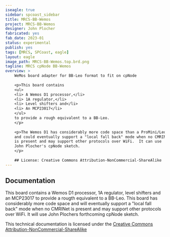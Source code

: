 ```yaml
---
iseagle: true
sidebar: spcoast_sidebar
title: MRCS-BB-Wemos
project: MRCS-BB-Wemos
designer: John Plocher
fabricated: yes
fab_date: 2023-01
status: experimental
publish: yes
tags: [MRCS, SPCoast, eagle]
layout: eagle
image_path: MRCS-BB-Wemos.top.brd.png
tagline: MRCS cpNode BB-Wemos
overview: >
    WeMos board adapter for BB-Leo format to fit on cpNode
    
    <p>This board contains
    <ul>
    <li> A Wemos D1 processor,</li>
    <li> 1A regulator,</li>
    <li> Level shifters and</li>
    <li> An MCP23017</li>
    </ul>
    to provide a rough equivalent to a BB-Leo.
    </p>
    
    <p>The Wemos D1 has considerably more code space than a ProMini/Leonardo
    and could eventually support a "local fall back" mode when no CMRINet
    is present and may support other protocols over WiFi.  It can use
    John Plocher's cpNode sketch.
    </p>
    
    ## License: Creative Commons Attribution-NonCommercial-ShareAlike
---
```


## Documentation

This board contains a Wemos D1 processor, 1A regulator, level shifters and an MCP23017 to provide a rougth equivalent to a BB-Leo.
This board has considerably more code space and will eventually support a "local fall back" mode when no CMRINet is present and may
support other protocols over WiFi.  It will use John Plochers forthcoming cpNode sketch.


This technical documentation is licensed under the [Creative Commons Attribution-NonCommercial-ShareAlike](https://creativecommons.org/licenses/by-nc-sa/3.0/)
